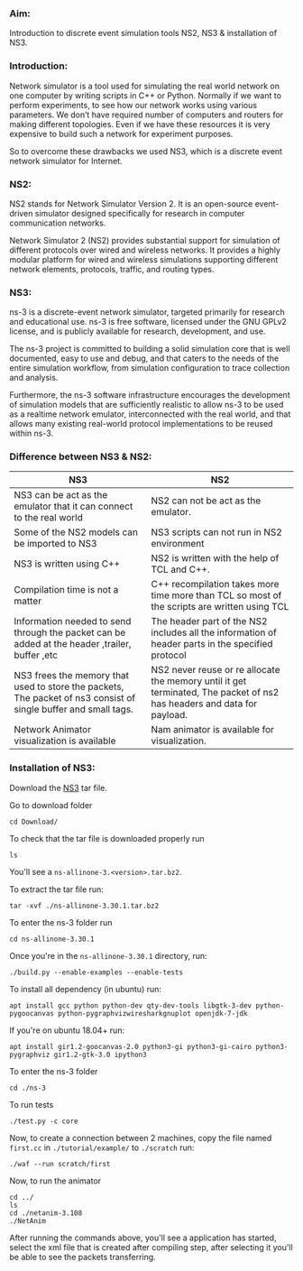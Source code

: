 ### Aim:
Introduction to discrete event simulation tools NS2, NS3 & installation of NS3.

### Introduction:
Network simulator is a tool used for simulating the real world network on one computer by writing scripts in C++ or Python. Normally if we want to perform experiments, to see how our network works using various parameters. We don’t have required number of computers and routers for making different topologies. Even if we have these resources it is very expensive to build such a network for experiment purposes.

So to overcome these drawbacks we used NS3, which is a discrete event network simulator for Internet.

### NS2:
NS2 stands for Network Simulator Version 2. It is an open-source event-driven simulator designed specifically for research in computer communication networks.

Network Simulator 2 (NS2) provides substantial support for simulation of different protocols over wired and wireless networks. It provides a highly modular platform for wired and wireless simulations supporting different network elements, protocols, traffic, and routing types.

### NS3: 

ns-3 is a discrete-event network simulator, targeted primarily for research and educational use. ns-3 is free software, licensed under the GNU GPLv2 license, and is publicly available for research, development, and use.

The ns-3 project is committed to building a solid simulation core that is well documented, easy to use and debug, and that caters to the needs of the entire simulation workflow, from simulation configuration to trace collection and analysis.

Furthermore, the ns-3 software infrastructure encourages the development of simulation models that are sufficiently realistic to allow ns-3 to be used as a realtime network emulator, interconnected with the real world, and that allows many existing real-world protocol implementations to be reused within ns-3.

### Difference between NS3 & NS2: 
| NS3 | NS2 |
| ----------- | ----------- |
| NS3 can be act as the emulator that it can connect to the real world | NS2 can not be act as the emulator. |
| Some of the NS2 models can be imported to NS3 | NS3 scripts can not run in NS2 environment |
| NS3 is written using C++ | NS2 is written with the help of TCL and C++. |
| Compilation time is not a matter | C++ recompilation takes more time more than TCL so most of the scripts are written using TCL |
| Information needed to send through the packet can be added at the header ,trailer, buffer ,etc | The header part of the NS2 includes all the information of header parts in the specified protocol |
| NS3 frees the memory that used to store the packets, The packet of ns3 consist of single buffer and small tags. | NS2 never reuse or re allocate the memory until it get terminated, The packet of ns2 has headers and data for payload. |
| Network Animator visualization is available | Nam animator is available for visualization.|

### Installation of NS3:

Download the [NS3](https://www.nsnam.org/releases/ns-3-30/download/) tar file.

Go to download folder
```
cd Download/
```

To check that the tar file is downloaded properly run 
```
ls
```
You'll see a `ns-allinone-3.<version>.tar.bz2`.


To extract the tar file run: 
```
tar -xvf ./ns-allinone-3.30.1.tar.bz2
```

To enter the ns-3 folder run
```
cd ns-allinone-3.30.1
```

Once you're in the `ns-allinone-3.30.1` directory, run:
```
./build.py --enable-examples --enable-tests
```

To install all dependency (in ubuntu) run:
```
apt install gcc python python-dev qty-dev-tools libgtk-3-dev python-pygoocanvas python-pygraphvizwiresharkgnuplot openjdk-7-jdk
```
If you're on ubuntu 18.04+ run:
```
apt install gir1.2-goocanvas-2.0 python3-gi python3-gi-cairo python3-pygraphviz gir1.2-gtk-3.0 ipython3
```
To enter the ns-3 folder
```
cd ./ns-3
```

To run tests
```
./test.py -c core
```

Now, to create a connection between 2 machines, copy the file named `first.cc` in `./tutorial/example/` to `./scratch` run:
```
./waf --run scratch/first
```

Now, to run the animator
```
cd ../
ls
cd ./netanim-3.108
./NetAnim
```

After running the commands above, you'll see a application has started, select the xml file that is created after compiling step, after selecting it you'll be able to see the packets transferring.
